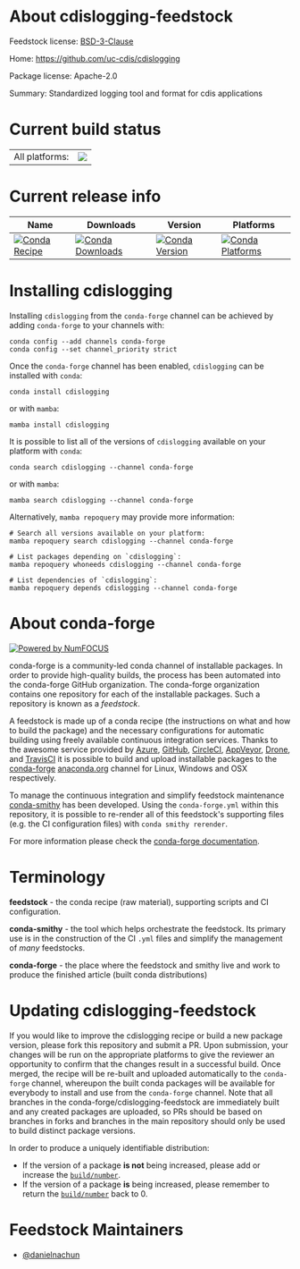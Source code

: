 About cdislogging-feedstock
===========================

Feedstock license: [BSD-3-Clause](https://github.com/conda-forge/cdislogging-feedstock/blob/main/LICENSE.txt)

Home: https://github.com/uc-cdis/cdislogging

Package license: Apache-2.0

Summary: Standardized logging tool and format for cdis applications

Current build status
====================


<table><tr><td>All platforms:</td>
    <td>
      <a href="https://dev.azure.com/conda-forge/feedstock-builds/_build/latest?definitionId=25191&branchName=main">
        <img src="https://dev.azure.com/conda-forge/feedstock-builds/_apis/build/status/cdislogging-feedstock?branchName=main">
      </a>
    </td>
  </tr>
</table>

Current release info
====================

| Name | Downloads | Version | Platforms |
| --- | --- | --- | --- |
| [![Conda Recipe](https://img.shields.io/badge/recipe-cdislogging-green.svg)](https://anaconda.org/conda-forge/cdislogging) | [![Conda Downloads](https://img.shields.io/conda/dn/conda-forge/cdislogging.svg)](https://anaconda.org/conda-forge/cdislogging) | [![Conda Version](https://img.shields.io/conda/vn/conda-forge/cdislogging.svg)](https://anaconda.org/conda-forge/cdislogging) | [![Conda Platforms](https://img.shields.io/conda/pn/conda-forge/cdislogging.svg)](https://anaconda.org/conda-forge/cdislogging) |

Installing cdislogging
======================

Installing `cdislogging` from the `conda-forge` channel can be achieved by adding `conda-forge` to your channels with:

```
conda config --add channels conda-forge
conda config --set channel_priority strict
```

Once the `conda-forge` channel has been enabled, `cdislogging` can be installed with `conda`:

```
conda install cdislogging
```

or with `mamba`:

```
mamba install cdislogging
```

It is possible to list all of the versions of `cdislogging` available on your platform with `conda`:

```
conda search cdislogging --channel conda-forge
```

or with `mamba`:

```
mamba search cdislogging --channel conda-forge
```

Alternatively, `mamba repoquery` may provide more information:

```
# Search all versions available on your platform:
mamba repoquery search cdislogging --channel conda-forge

# List packages depending on `cdislogging`:
mamba repoquery whoneeds cdislogging --channel conda-forge

# List dependencies of `cdislogging`:
mamba repoquery depends cdislogging --channel conda-forge
```


About conda-forge
=================

[![Powered by
NumFOCUS](https://img.shields.io/badge/powered%20by-NumFOCUS-orange.svg?style=flat&colorA=E1523D&colorB=007D8A)](https://numfocus.org)

conda-forge is a community-led conda channel of installable packages.
In order to provide high-quality builds, the process has been automated into the
conda-forge GitHub organization. The conda-forge organization contains one repository
for each of the installable packages. Such a repository is known as a *feedstock*.

A feedstock is made up of a conda recipe (the instructions on what and how to build
the package) and the necessary configurations for automatic building using freely
available continuous integration services. Thanks to the awesome service provided by
[Azure](https://azure.microsoft.com/en-us/services/devops/), [GitHub](https://github.com/),
[CircleCI](https://circleci.com/), [AppVeyor](https://www.appveyor.com/),
[Drone](https://cloud.drone.io/welcome), and [TravisCI](https://travis-ci.com/)
it is possible to build and upload installable packages to the
[conda-forge](https://anaconda.org/conda-forge) [anaconda.org](https://anaconda.org/)
channel for Linux, Windows and OSX respectively.

To manage the continuous integration and simplify feedstock maintenance
[conda-smithy](https://github.com/conda-forge/conda-smithy) has been developed.
Using the ``conda-forge.yml`` within this repository, it is possible to re-render all of
this feedstock's supporting files (e.g. the CI configuration files) with ``conda smithy rerender``.

For more information please check the [conda-forge documentation](https://conda-forge.org/docs/).

Terminology
===========

**feedstock** - the conda recipe (raw material), supporting scripts and CI configuration.

**conda-smithy** - the tool which helps orchestrate the feedstock.
                   Its primary use is in the construction of the CI ``.yml`` files
                   and simplify the management of *many* feedstocks.

**conda-forge** - the place where the feedstock and smithy live and work to
                  produce the finished article (built conda distributions)


Updating cdislogging-feedstock
==============================

If you would like to improve the cdislogging recipe or build a new
package version, please fork this repository and submit a PR. Upon submission,
your changes will be run on the appropriate platforms to give the reviewer an
opportunity to confirm that the changes result in a successful build. Once
merged, the recipe will be re-built and uploaded automatically to the
`conda-forge` channel, whereupon the built conda packages will be available for
everybody to install and use from the `conda-forge` channel.
Note that all branches in the conda-forge/cdislogging-feedstock are
immediately built and any created packages are uploaded, so PRs should be based
on branches in forks and branches in the main repository should only be used to
build distinct package versions.

In order to produce a uniquely identifiable distribution:
 * If the version of a package **is not** being increased, please add or increase
   the [``build/number``](https://docs.conda.io/projects/conda-build/en/latest/resources/define-metadata.html#build-number-and-string).
 * If the version of a package **is** being increased, please remember to return
   the [``build/number``](https://docs.conda.io/projects/conda-build/en/latest/resources/define-metadata.html#build-number-and-string)
   back to 0.

Feedstock Maintainers
=====================

* [@danielnachun](https://github.com/danielnachun/)

